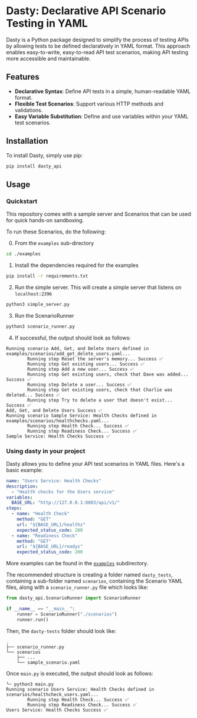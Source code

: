 # Dasty: Declarative API Scenario Testing in YAML

Dasty is a Python package designed to simplify the process of testing APIs by allowing tests to be defined declaratively in YAML format. This approach enables easy-to-write, easy-to-read API test scenarios, making API testing more accessible and maintainable.

## Features

- **Declarative Syntax**: Define API tests in a simple, human-readable YAML format.
- **Flexible Test Scenarios**: Support various HTTP methods and validations.
- **Easy Variable Substitution**: Define and use variables within your YAML test scenarios.

## Installation

To install Dasty, simply use pip:

```bash
pip install dasty_api
```

## Usage

### Quickstart

This repository comes with a sample server and Scenarios that can be used for quick hands-on sandboxing.

To run these Scenarios, do the following:

0. From the `examples` sub-directory

```bash
cd ./examples
```

1. Install the dependencies required for the examples

```bash
pip install -r requirements.txt
```

2. Run the simple server. This will create a simple server that listens on `localhost:2396`

```bash
python3 simple_server.py
```

3. Run the ScenarioRunner

```bash
python3 scenario_runner.py
```

4. If successful, the output should look as follows:

```
Running scenario Add, Get, and Delete Users defined in examples/scenarios/add_get_delete_users.yaml...
        Running step Reset the server's memory... Success ✅
        Running step Get existing users... Success ✅
        Running step Add a new user... Success ✅
        Running step Get existing users, check that Dave was added... Success ✅
        Running step Delete a user... Success ✅
        Running step Get existing users, check that Charlie was deleted... Success ✅
        Running step Try to delete a user that doesn't exist... Success ✅
Add, Get, and Delete Users Success ✅
Running scenario Sample Service: Health Checks defined in examples/scenarios/healthchecks.yaml...
        Running step Health Check... Success ✅
        Running step Readiness Check... Success ✅
Sample Service: Health Checks Success ✅
```

### Using dasty in your project

Dasty allows you to define your API test scenarios in YAML files. Here's a basic example:

```yaml
name: "Users Service: Health Checks"
description:
  - "Health checks for the Users service"
variables:
  BASE_URL: "http://127.0.0.1:8003/api/v1/"
steps:
  - name: "Health Check"
    method: "GET"
    url: "${BASE_URL}/healthz"
    expected_status_code: 200
  - name: "Readiness Check"
    method: "GET"
    url: "${BASE_URL}/readyz"
    expected_status_code: 200
```

More examples can be found in the [`examples`](https://github.com/RohitKochhar/dasty/tree/main/examples) subdirectory.

The recommended structure is creating a folder named `dasty_tests`, containing a sub-folder named `scenarios`, containing the Scenario YAML files, along with a `scenario_runner.py` file which looks like:

```python
from dasty_api.ScenarioRunner import ScenarioRunner

if __name__ == "__main__":
    runner = ScenarioRunner("./scenarios")
    runner.run()

```

Then, the `dasty-tests` folder should look like:
```
.
├── scenario_runner.py
└── scenarios
    ├── ...
    └── sample_scenario.yaml
```

Once `main.py` is executed, the output should look as follows:

```
╰─ python3 main.py                                              
Running scenario Users Service: Health Checks defined in scenarios/healthcheck_users.yaml...
        Running step Health Check... Success ✅
        Running step Readiness Check... Success ✅
Users Service: Health Checks Success ✅
```

